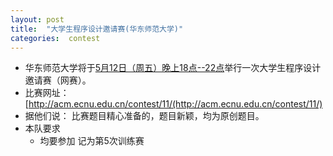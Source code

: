 ```yaml
---
layout: post
title:  "大学生程序设计邀请赛(华东师范大学)"
categories:  contest
---
```

- 华东师范大学将于[5月12日（周五）晚上18点--22点](https://www.timeanddate.com/worldclock/fixedtime.html?msg=%E5%A4%A7%E5%AD%A6%E7%94%9F%E7%A8%8B%E5%BA%8F%E8%AE%BE%E8%AE%A1%E9%82%80%E8%AF%B7%E8%B5%9B%28%E5%8D%8E%E4%B8%9C%E5%B8%88%E8%8C%83%E5%A4%A7%E5%AD%A6%29&iso=20170512T18&p1=237&ah=4)举行一次大学生程序设计邀请赛（网赛）。
- 比赛网址：[http://acm.ecnu.edu.cn/contest/11/(http://acm.ecnu.edu.cn/contest/11/)
- 据他们说：
  比赛题目精心准备的，题目新颖，均为原创题目。
- 本队要求
  - 均要参加 记为第5次训练赛